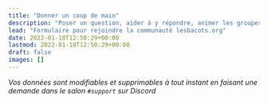 ```yaml
---
title: "Donner un coup de main"
description: "Poser un question, aider à y répondre, animer les groupes de travail... Si vous souhaitez rejoindre la communauté lesbacots.org, il vous suffit de renseigner le formaulaire ci-dessous :"
lead: "Formulaire pour rejoindre la communauté lesbacots.org"
date: 2022-01-18T12:50:29+00:00
lastmod: 2022-01-18T12:50:29+00:00
draft: false
images: []
---
```


*Vos données sont modifiables et supprimables à tout instant en faisant une demande dans le salon `#support` sur Discord*
